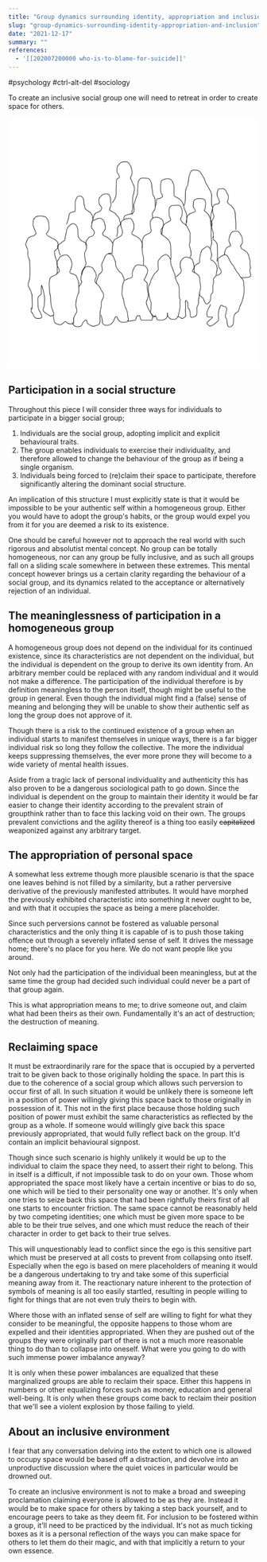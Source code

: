 ```yaml
---
title: "Group dynamics surrounding identity, appropriation and inclusion"
slug: "group-dynamics-surrounding-identity-appropriation-and-inclusion"
date: "2021-12-17"
summary: ""
references: 
  - '[[202007200000 who-is-to-blame-for-suicide]]'
---
```


#psychology #ctrl-alt-del #sociology

To create an inclusive social group one will need to retreat in order to create space for others.

![Group-of-People-01.png](/uploads/Group_of_People_01_c66bf70699.png)

## Participation in a social structure
Throughout this piece I will consider three ways for individuals to participate in a bigger social group;

1. Individuals are the social group, adopting implicit and explicit behavioural traits.
2. The group enables individuals to exercise their individuality, and therefore allowed to change the behaviour of the group as if being a single organism.
3. Individuals being forced to (re)claim their space to participate, therefore significantly altering the dominant social structure.

An implication of this structure I must explicitly state is that it would be impossible to be your authentic self within a homogeneous group. Either you would have to adopt the group's habits, or the group would expel you from it for you are deemed a risk to its existence.

One should be careful however not to approach the real world with such rigorous and absolutist mental concept. No group can be totally homogeneous, nor can any group be fully inclusive, and as such all groups fall on a sliding scale somewhere in between these extremes. This mental concept however brings us a certain clarity regarding the behaviour of a social group, and its dynamics related to the acceptance or alternatively rejection of an individual. 

## The meaninglessness of participation in a homogeneous group
A homogeneous group does not depend on the individual for its continued existence, since its characteristics are not dependent on the individual, but the individual is dependent on the group to derive its own identity from. An arbitrary member could be replaced with any random individual and it would not make a difference. The participation of the individual therefore is by definition meaningless to the person itself, though might be useful to the group in general. Even though the individual might find a (false) sense of meaning and belonging they will be unable to show their authentic self as long the group does not approve of it.

Though there is a risk to the continued existence of a group when an individual starts to manifest themselves in unique ways, there is a far bigger individual risk so long they follow the collective. The more the individual keeps suppressing themselves, the ever more prone they will become to a wide variety of mental health issues.

Aside from a tragic lack of personal individuality and authenticity this has also proven to be a dangerous sociological path to go down. Since the individual is dependent on the group to maintain their identity it would be far easier to change their identity according to the prevalent strain of groupthink rather than to face this lacking void on their own. The groups prevalent convictions and the agility thereof is a thing too easily ~~capitalized~~ weaponized against any arbitrary target.

## The appropriation of personal space
A somewhat less extreme though more plausible scenario is that the space one leaves behind is not filled by a similarity, but a rather perversive derivative of the previously manifested attributes. It would have morphed the previously exhibited characteristic into something it never ought to be, and with that it occupies the space as being a mere placeholder.

Since such perversions cannot be fostered as valuable personal characteristics and the only thing it is capable of is to push those taking offence out through a severely inflated sense of self. It drives the message home; there's no place for you here. We do not want people like you around.

Not only had the participation of the individual been meaningless, but at the same time the group had decided such individual could never be a part of that group again.

This is what appropriation means to me; to drive someone out, and claim what had been theirs as their own. Fundamentally it's an act of destruction; the destruction of meaning.

## Reclaiming space
It must be extraordinarily rare for the space that is occupied by a perverted trait to be given back to those originally holding the space. In part this is due to the coherence of a social group which allows such perversion to occur first of all. In such situation it would be unlikely there is someone left in a position of power willingly giving this space back to those originally in possession of it. This not in the first place because those holding such position of power must exhibit the same characteristics as reflected by the group as a whole. If someone would willingly give back this space previously appropriated, that would fully reflect back on the group. It'd contain an implicit behavioural signpost.

Though since such scenario is highly unlikely it would be up to the individual to claim the space they need, to assert their right to belong. This in itself is a difficult, if not impossible task to do on your own. Those whom appropriated the space most likely have a certain incentive or bias to do so, one which will be tied to their personality one way or another. It's only when one tries to seize back this space that had been rightfully theirs first of all one starts to encounter friction. The same space cannot be reasonably held by two competing identities; one which must be given more space to be able to be their true selves, and one which must reduce the reach of their character in order to get back to their true selves. 

This will unquestionably lead to conflict since the ego is this sensitive part which must be preserved at all costs to prevent from collapsing onto itself. Especially when the ego is based on mere placeholders of meaning it would be a dangerous undertaking to try and take some of this superficial meaning away from it. The reactionary nature inherent to the protection of symbols of meaning is all too easily startled, resulting in people willing to fight for things that are not even truly theirs to begin with.

Where those with an inflated sense of self are willing to fight for what they consider to be meaningful, the opposite happens to those whom are expelled and their identities appropriated. When they are pushed out of the groups they were originally part of there is not a much more reasonable thing to do than to collapse into oneself. What were you going to do with such immense power imbalance anyway?

It is only when these power imbalances are equalized that these marginalized groups are able to reclaim their space. Either this happens in numbers or other equalizing forces such as money, education and general well-being. It is only when these groups come back to reclaim their position that we'll see a violent explosion by those failing to yield. 

## About an inclusive environment
I fear that any conversation delving into the extent to which one is allowed to occupy space would be based off a distraction, and devolve into an unproductive discussion where the quiet voices in particular would be drowned out.

To create an inclusive environment is not to make a broad and sweeping proclamation claiming everyone is allowed to be as they are. Instead it would be to make space for others by taking a step back yourself, and to encourage peers to take as they deem fit. For inclusion to be fostered within a group, it'll need to be practiced by the individual. It's not as much ticking boxes as it is a personal reflection of the ways you can make space for others to let them do their magic, and with that implicitly a return to your own essence.
